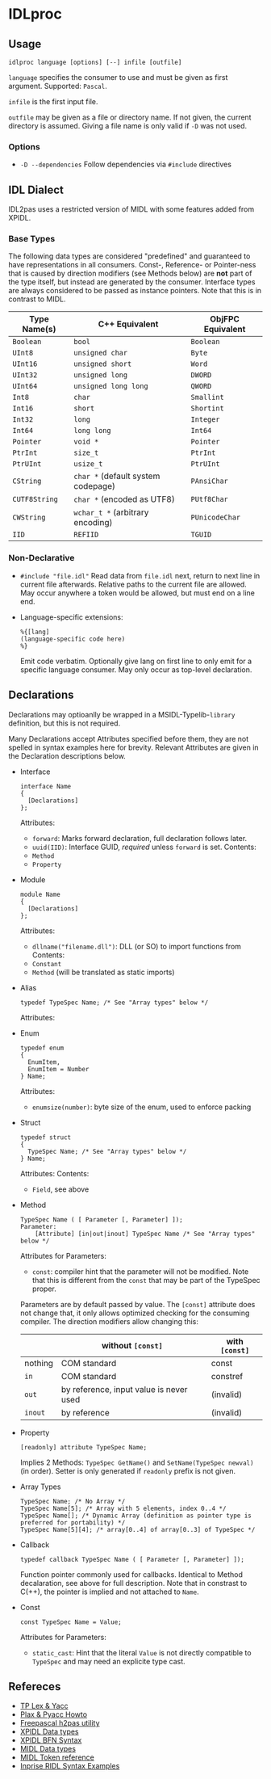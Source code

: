 # IDLproc

## Usage

``
idlproc language [options] [--] infile [outfile]
``

`language` specifies the consumer to use and must be given as first argument. Supported: `Pascal`.

`infile` is the first input file.

`outfile` may be given as a file or directory name. If not given, the current directory is assumed. Giving a file name is only valid if `-D` was not used.

### Options

* `-D --dependencies`
  Follow dependencies via `#include` directives
  

## IDL Dialect
IDL2pas uses a restricted version of MIDL with some features added from XPIDL.

### Base Types
The following data types are considered "predefined" and guaranteed to have representations in all consumers.
Const-, Reference- or Pointer-ness that is caused by direction modifiers (see Methods below) are **not** part of the type itself, but instead are generated by the consumer. Interface types are always considered to be passed as instance pointers. Note that this is in contrast to MIDL.

| Type Name(s) | C++ Equivalent | ObjFPC Equivalent |
|--------------|----------------|----------------|
| `Boolean`              | `bool`       | `Boolean`       |
| `UInt8`                | `unsigned char`       | `Byte`       |
| `UInt16`               | `unsigned short`       | `Word`       |
| `UInt32`               | `unsigned long`       | `DWORD`       |
| `UInt64`               | `unsigned long long`       | `QWORD`       |
| `Int8`                 | `char`       | `Smallint`       |
| `Int16`                | `short`       | `Shortint`       |
| `Int32`                | `long`       | `Integer`       |
| `Int64`                | `long long`       | `Int64`       |
| `Pointer`              | `void *`       | `Pointer`       |
| `PtrInt`               | `size_t`       | `PtrInt`       |
| `PtrUInt`              | `usize_t`       | `PtrUInt`       |
| `CString`              | `char *` (default system codepage)      | `PAnsiChar`       |
| `CUTF8String`          | `char *` (encoded as UTF8)      | `PUtf8Char`       |
| `CWString`             | `wchar_t *` (arbitrary encoding)      | `PUnicodeChar`       |
| `IID`                  | `REFIID`      | `TGUID`       |

### Non-Declarative

* `#include "file.idl"`
  Read data from `file.idl` next, return to next line in current file afterwards. Relative paths to the current file are allowed. May occur anywhere a token would be allowed, but must end on a line end.

* Language-specific extensions:
  ```
  %{[lang]
  (language-specific code here)
  %}
  ```
  Emit code verbatim. Optionally give lang on first line to only emit for a specific language consumer. May only occur as top-level declaration.

## Declarations
Declarations may optioanlly be wrapped in a MSIDL-Typelib-`library` definition, but this is not required.

Many Declarations accept Attributes specified before them, they are not spelled in syntax examples here for brevity. Relevant Attributes are given in the Declaration descriptions below.

* Interface
  ```IDL
  interface Name
  {
    [Declarations]
  };
  ```
  Attributes:
  * `forward`: Marks forward declaration, full declaration follows later.
  * `uuid(IID)`: Interface GUID, *required* unless `forward` is set.
  Contents:
  * `Method`
  * `Property`

* Module
  ```IDL
  module Name
  {
    [Declarations]
  };
  ```
  Attributes:
  * `dllname("filename.dll")`: DLL (or SO) to import functions from
  Contents:
  * `Constant`
  * `Method` (will be translated as static imports)

* Alias
  ```IDL
  typedef TypeSpec Name; /* See "Array types" below */
  ```
  Attributes:

* Enum
  ```IDL
  typedef enum
  {
    EnumItem,
    EnumItem = Number
  } Name;
  ```
  Attributes:
  * `enumsize(number)`: byte size of the enum, used to enforce packing

* Struct
  ```IDL
  typedef struct
  {
    TypeSpec Name; /* See "Array types" below */
  } Name;
  ```
  Attributes:
  Contents:
  * `Field`, see above

* Method
  ```IDL
  TypeSpec Name ( [ Parameter [, Parameter] ]);
  Parameter:
      [Attribute] [in|out|inout] TypeSpec Name /* See "Array types" below */
  ```
  Attributes for Parameters:
  * `const`: compiler hint that the parameter will not be modified. Note that this is different from the `const` that may be part of the TypeSpec proper.

  Parameters are by default passed by value. The `[const]` attribute does not change that, it only allows optimized checking for the consuming compiler. The direction modifiers allow changing this:
  
  |         | without `[const]` | with `[const]` |
  |---------|-------------------|----------------|
  | nothing | COM standard      | const          |
  | `in`    | COM standard      | constref       |
  | `out`   | by reference, input value is never used                    | (invalid)      |
  | `inout` | by reference      | (invalid)      |

* Property
  ```IDL
  [readonly] attribute TypeSpec Name;
  ```
  Implies 2 Methods: `TypeSpec GetName()` and `SetName(TypeSpec newval)` (in order). Setter is only generated if `readonly` prefix is not given.


* Array Types
  ```IDL
  TypeSpec Name; /* No Array */
  TypeSpec Name[5]; /* Array with 5 elements, index 0..4 */
  TypeSpec Name[]; /* Dynamic Array (definition as pointer type is preferred for portability) */
  TypeSpec Name[5][4]; /* array[0..4] of array[0..3] of TypeSpec */
  ```

* Callback
  ```IDL
  typedef callback TypeSpec Name ( [ Parameter [, Parameter] ]);
  ```

  Function pointer commonly used for callbacks. Identical to Method decalaration, see above for full description. Note that in constrast to C(++), the pointer is implied and not attached to `Name`.

* Const
  ```IDL
  const TypeSpec Name = Value;
  ```
  Attributes for Parameters:
  * `static_cast`: Hint that the literal `Value` is not directly compatible to `TypeSpec` and may need an explicite type cast.


## Refereces

- [TP Lex & Yacc](http://www.musikwissenschaft.uni-mainz.de/~ag/tply/)
- [Plax & Pyacc Howto](http://wiki.freepascal.org/Plex_and_Pyacc)
- [Freepascal h2pas utility](https://github.com/graemeg/freepascal/tree/master/utils/h2pas)
- [XPIDL Data types](https://developer.mozilla.org/en-US/docs/Mozilla/XPIDL)
- [XPIDL BFN Syntax](https://developer.mozilla.org/en-US/docs/Mozilla/XPIDL/Syntax)
- [MIDL Data types](https://msdn.microsoft.com/en-us/library/windows/desktop/aa367090%28v=vs.85%29.aspx)
- [MIDL Token reference](https://msdn.microsoft.com/en-us/library/windows/desktop/aa367088%28v=vs.85%29.aspx)
- [Inprise RIDL Syntax Examples](http://docwiki.embarcadero.com/RADStudio/Berlin/en/Using_Object_Pascal_or_RIDL_Syntax)











